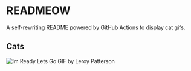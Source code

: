 # READMEOW

A self-rewriting README powered by GitHub Actions to display cat gifs.

## Cats

![Im Ready Lets Go GIF by Leroy Patterson](https://media4.giphy.com/media/CjmvTCZf2U3p09Cn0h/200.gif?cid=9acd02daushcu8rt9twfnist63r3e9u95rqra1zftwibgnlo&ep=v1_gifs_search&rid=200.gif&ct=g)
